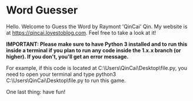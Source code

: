 # Word Guesser

Hello. Welcome to Guess the Word by Raymont 'QinCai' Qin. My website is at https://qincai.lovestoblog.com. Feel free to take a look at it!

**IMPORTANT: Please make sure to have Python 3 installed and to run this inside a terminal if you plan to run any code inside the 1.x.x branch (or higher). If you don't, you'll get an error message.** 

For example, if this code is located at C:\Users\QinCai\Desktop\file.py, you need to open your terminal and type python3 C:\Users\QinCai\Desktop\file.py to run this game. 

One last thing: have fun! 
